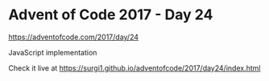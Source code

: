 # Advent of Code 2017 - Day 24

https://adventofcode.com/2017/day/24

JavaScript implementation

Check it live at https://surgi1.github.io/adventofcode/2017/day24/index.html